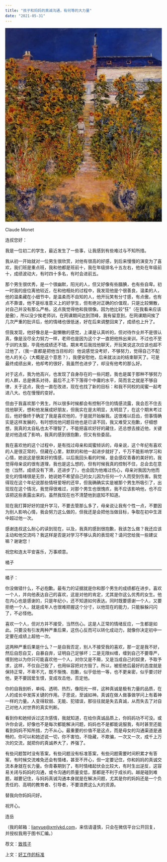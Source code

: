 ```yaml
---
title: "孩子和妈妈的真诚沟通，有何等的大力量"
date: "2021-05-31"
---
```


![连岳文章](images/连岳文章picture.jpg)

Claude Monet

  

连叔您好：

  

我是一位初二的学生，最近发生了一些事，让我感到有些难过与不知所措。

  

我从初一开始就对一位男生很欣赏，对他有很高的好感，到后来慢慢的演变为了喜欢，我们班是重点班，我和他都是班前十，我在年级排名十五左右，他处在年级前十，成绩波动大，有时四十多名，有时会进前五。

  

那个男生很优秀，是一个很幽默，阳光的人，但又好像有些腼腆，也有些自卑。初一时我的座位离他较近，在和他相处的过程中，我发现他是个很善良，温柔的人，他的温柔藏在小细节中，是温柔而不自知的人，他开玩笑有分寸感，有点傲，也有点不靠谱，他不是标准意义上的好学生，但有绝对正确的价值观，只是比较懒散，对自己并没有那么严格，这点我觉得他和我很像。因为他比较“狂”（在我看来应该是傲），所以没少挨老师训，在网课期间达到顶峰，我有留意到，在网课期间挨了几次严重的批评后，他的情绪也很低迷，好在后来调整回来了，成绩也上升了。

  

但我发现，他好像总是一副懒散的感觉，上课是认真听的，但对待作业并不是很认真，像是没尽全力努力一样，老师也是因为这个才一直把他拎出来训，不过也不至于训的太狠，毕竟他成绩还不错。期末考后我找他聊天，开玩笑说这次应该也超不过他了，（我一直都是把他当目标的）他说感觉没考好，不够努力，觉得自己不配他人的关心（大概是这个意思？），我便安慰他，后来就淡淡的结束聊天了。可是最终成绩出来，他却考的很好，我虽然也进步了，却没有他考的那么好。

  

对于这点，我为他高兴，也发现了自身存在的一些问题，我也是属于那种不够努力的人群，总是佛系对待，最后不上不下落得个中庸的水平，简而言之就是不够自律，关于这点，我也一直在改进，现在也找了新的目标：和我不同校的闺蜜一起考进八大。也在慢慢的变好。

  

但由于我喜欢那个男生，所以很多时候都会有控制不住的情感流露，我会忍不住去找他聊天，想和他发展成好朋友，但我实在是太明显，太明显了，在这个期末考过后，他好像终于确定了我是喜欢他的，于是就开始躲我。这很难以启齿，但事情确实是这样发展的，有时想找他问题目他也是已读不回，我又难受又抱歉，仔细想想，我真的太自私也太不理智了，不能把喜欢好好的藏住，还总想去接近他，关键是对他造成了影响，我真的感到很抱歉，但又有些委屈。

  

我在喜欢他的这个过程中，是有找过母亲和闺蜜倾诉的，母亲说，这个年纪有喜欢的人是很正常的，但藏在心里，默默的和他一起进步就好了，千万不能影响学习和心情，她说这是很美好的情感，以后我回头看的时候，是会感叹青春的美好的，我觉得母亲说的很有道理，我也是这么想的，但有时候我真的控制不住，总会去在意他（当然，成绩没有下滑，还进步了），也会因为他难过伤心，母亲对我因为他而变化的情绪很是无奈，她说她不希望自己的女儿因为任何一个人而受到伤害。我觉得现在这个年纪说那些情呀爱呀的还早，但我确确实实是被那个男生所吸引了，出现现在这个情况，我觉得很难过，对那个男生也很愧疚，我不应该影响他，也不应该把这些表露出来的。虽然我现在也不清楚他到底知不知道。

  

现在我打算好好的提升学习，不要去管那么多了，母亲说让我有个性一点，不要因为别人影响心情，我会努力这么做的，但我还是会把他当做目标，争取在初中生涯中超过他一次。

  

感谢连叔这么耐心的读到现在，以及，我真的感到很抱歉，我该怎么做？我还应该主动和他交流吗？我这样是否是对学习不够认真的表现呢？请问您给我一些建议嘛？谢谢您！

  

祝您和连太平安喜乐，万事顺意。

  

橘子

  

* * *

  

橘子：

  

你没做错什么，不必抱歉。最有力的证据就是你和那个男生的成绩都在进步。喜欢一个人，并向他表达自己的喜欢，这是对他的肯定，尤其是你这么优秀的女生。他在内心也是感谢的，只是年纪小，还不知道如何表达。同时既要感谢一个人，又要拒绝一个人，就是成年人也很难把握这个分寸，以他现在的能力，只能躲躲闪闪了，不必怪他。

  

喜欢一个人，但对方并不接受，当然伤心。这是人正常的情绪反应，一生都是如此。只要没有引发两种严重后果，这伤心反而可以转化成动力，就像你决定初中一定要在成绩上超他一次。

  

这两种严重后果是什么？一是自我否定，别人不接受我的喜欢，那一定是我不好，然后自怨自艾，自暴自弃，证明自己足够坏；二是无限纠缠，缠到自己不要尊严，缠到他以为你只可能喜欢他一个人，对你又是不屑，又是当成自己的奴隶，予取予求，这样，不仅自己毁了，也用纵容把对方毁了。所以，被拒绝后最好的态度就是保持正常，不卑不亢，既不惭愧、抱歉，似乎低他一等，也不更亲密，似乎要讨好他，更不要因爱生恨，变成攻击他，否定他。

  

你的自我剖析，单纯、透明、热烈，像阳光一样，这种真诚是极有力量的品质，在人的成长中发挥关键的作用。子思说，至诚如神。真诚在做人做事做学问上有着神一样的力量。人变得软弱、无能、犯错误，那往往就是失去真诚，从而失去了对自己对他人对世界的真实判断。

  

看到你和她倾诉过这次感情，我就知道，在给你真诚品质上，你妈妈功不可没。或许你会说，好像也不是每次都能解决问题，妈妈也不是都能说服我，有时甚至还能看到妈妈不知所措，力不从心。最重要的价值不是这点，而是母女的沟通渠道是通畅的，你可以和她述说一切，你不害怕，不隐藏，不欺骗，一次又一次，成千上万次的交流，就把你的真诚养大了，养强了。

  

有些问题暂时没有答案，有些问题没有标准答案，有些问题需要时间积累才有答案，有时候交流难免还会有情绪，甚至不开心，但一定要记住，你和妈妈的真诚交流本身就在长力量。你青春期到了，有时情绪起伏会比较大，有时生出逆反，这容易关闭与妈妈的沟通，或令沟通的质量变低，那都是不利于成长的。越是碰到难题，越要记住，与妈妈真诚沟通本身就是在解决问题，尤其是你的妈妈还是一个负责任的、高明的教育者、引导者，不要浪费这么大的资源。

  

替我向你妈妈问好。

  

祝开心。

  

连岳

  

（我的邮箱：lianyue@xmlykd.com，来信请谨慎，只会在微信平台公开回复，并授权我用于图书汇编。）

荐文：[致孩子](http://mp.weixin.qq.com/s?__biz=MjM5NDU0Mjk2MQ==&mid=2651628113&idx=1&sn=8d1afb849fe9816e62a9e59010d72150&chksm=bd7e264f8a09af59f0715a84c252a733f8720fb8078b945c50550b3d81b1500797521730e5c6&scene=21#wechat_redirect)  

上文：[好工作的标准](http://mp.weixin.qq.com/s?__biz=MjM5NDU0Mjk2MQ==&mid=2651707442&idx=1&sn=ddde5b3b2f0e950352cd66a644f39627&chksm=bd7f5c2c8a08d53ad881050cc5e26369b32d1d6114b3d175b58735579a49951cefbd7a65dd27&scene=21#wechat_redirect)
